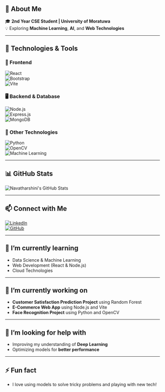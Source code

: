 ## 🚀 About Me  
🎓 **2nd Year CSE Student | University of Moratuwa**  
💡 Exploring **Machine Learning**, **AI**, and **Web Technologies**  

---

## 🔧 Technologies & Tools  

### 🎨 Frontend  
![React](https://img.shields.io/badge/-React-61DAFB?style=flat-square&logo=react)  
![Bootstrap](https://img.shields.io/badge/-Bootstrap-563D7C?style=flat-square&logo=bootstrap)  
![Vite](https://img.shields.io/badge/-Vite-646CFF?style=flat-square&logo=vite)  

### 🖥 Backend & Database  
![Node.js](https://img.shields.io/badge/-Node.js-339933?style=flat-square&logo=node.js)  
![Express.js](https://img.shields.io/badge/-Express.js-000000?style=flat-square&logo=express)  
![MongoDB](https://img.shields.io/badge/-MongoDB-47A248?style=flat-square&logo=mongodb)  

### 🚀 Other Technologies  
![Python](https://img.shields.io/badge/-Python-3776AB?style=flat-square&logo=python)  
![OpenCV](https://img.shields.io/badge/-OpenCV-5C3EE8?style=flat-square&logo=opencv)  
![Machine Learning](https://img.shields.io/badge/-Machine%20Learning-102230?style=flat-square&logo=pytorch)  

---

## 📊 GitHub Stats  
![Navatharshini's GitHub Stats](https://github-readme-stats.vercel.app/api?username=navatharshini&show_icons=true&theme=radical)

---

## 📫 Connect with Me  
[![LinkedIn](https://img.shields.io/badge/-LinkedIn-0077B5?style=flat-square&logo=linkedin)](https://www.linkedin.com/in/navatharshini-balachandran-64b279215?utm_source=share&utm_campaign=share_via&utm_content=profile&utm_medium=android_app)  
[![GitHub](https://img.shields.io/badge/-GitHub-333?style=flat-square&logo=github)](https://github.com/navatharshini)

---

## 🌱 I’m currently learning  
- Data Science & Machine Learning  
- Web Development (React & Node.js)  
- Cloud Technologies

---

## 🔭 I’m currently working on  
- **Customer Satisfaction Prediction Project** using Random Forest  
- **E-Commerce Web App** using Node.js and Vite  
- **Face Recognition Project** using Python and OpenCV  

---

## 🤔 I’m looking for help with  
- Improving my understanding of **Deep Learning**  
- Optimizing models for **better performance**

---

## ⚡ Fun fact  
- I love using models to solve tricky problems and playing with new tech!  
